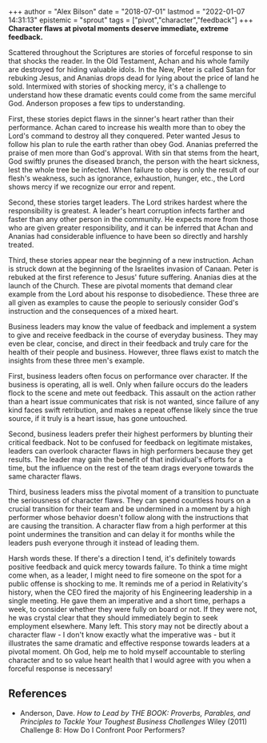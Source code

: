 +++
author = "Alex Bilson"
date = "2018-07-01"
lastmod = "2022-01-07 14:31:13"
epistemic = "sprout"
tags = ["pivot","character","feedback"]
+++
**Character flaws at pivotal moments deserve immediate, extreme feedback.**

Scattered throughout the Scriptures are stories of forceful response to sin that shocks the reader. In the Old Testament, Achan and his whole family are destroyed for hiding valuable idols. In the New, Peter is called Satan for rebuking Jesus, and Ananias drops dead for lying about the price of land he sold. Intermixed with stories of shocking mercy, it's a challenge to understand how these dramatic events could come from the same merciful God. Anderson proposes a few tips to understanding.

First, these stories depict flaws in the sinner's heart rather than their performance. Achan cared to increase his wealth more than to obey the Lord's command to destroy all they conquered. Peter wanted Jesus to follow his plan to rule the earth rather than obey God. Ananias preferred the praise of men more than God's approval. With sin that stems from the heart, God swiftly prunes the diseased branch, the person with the heart sickness, lest the whole tree be infected. When failure to obey is only the result of our flesh's weakness, such as ignorance, exhaustion, hunger, etc., the Lord shows mercy if we recognize our error and repent.

Second, these stories target leaders. The Lord strikes hardest where the responsibility is greatest. A leader's heart corruption infects farther and faster than any other person in the community. He expects more from those who are given greater responsibility, and it can be inferred that Achan and Ananias had considerable influence to have been so directly and harshly treated.

Third, these stories appear near the beginning of a new instruction. Achan is struck down at the beginning of the Israelites invasion of Canaan. Peter is rebuked at the first reference to Jesus' future suffering. Ananias dies at the launch of the Church. These are pivotal moments that demand clear example from the Lord about his response to disobedience. These three are all given as examples to cause the people to seriously consider God's instruction and the consequences of a mixed heart.

Business leaders may know the value of feedback and implement a system to give and receive feedback in the course of everyday business. They may even be clear, concise, and direct in their feedback and truly care for the health of their people and business. However, three flaws exist to match the insights from these three men's example.

First, business leaders often focus on performance over character. If the business is operating, all is well. Only when failure occurs do the leaders flock to the scene and mete out feedback. This assault on the action rather than a heart issue communicates that risk is not wanted, since failure of any kind faces swift retribution, and makes a repeat offense likely since the true source, if it truly is a heart issue, has gone untouched.

Second, business leaders prefer their highest performers by blunting their critical feedback. Not to be confused for feedback on legitimate mistakes, leaders can overlook character flaws in high performers because they get results. The leader may gain the benefit of that individual's efforts for a time, but the influence on the rest of the team drags everyone towards the same character flaws.

Third, business leaders miss the pivotal moment of a transition to punctuate the seriousness of character flaws. They can spend countless hours on a crucial transition for their team and be undermined in a moment by a high performer whose behavior doesn't follow along with the instructions that are causing the transition. A character flaw from a high performer at this point undermines the transition and can delay it for months while the leaders push everyone through it instead of leading them.

Harsh words these. If there's a direction I tend, it's definitely towards positive feedback and quick mercy towards failure. To think a time might come when, as a leader, I might need to fire someone on the spot for a public offense is shocking to me. It reminds me of a period in Relativity's history, when the CEO fired the majority of his Engineering leadership in a single meeting. He gave them an imperative and a short time, perhaps a week, to consider whether they were fully on board or not. If they were not, he was crystal clear that they should immediately begin to seek employment elsewhere. Many left. This story may not be directly about a character flaw - I don't know exactly what the imperative was - but it illustrates the same dramatic and effective response towards leaders at a pivotal moment. Oh God, help me to hold myself accountable to sterling character and to so value heart health that I would agree with you when a forceful response is necessary!

## References

- Anderson, Dave. _How to Lead by THE BOOK: Proverbs, Parables, and Principles to Tackle Your Toughest Business Challenges_ Wiley (2011) Challenge 8: How Do I Confront Poor Performers?
